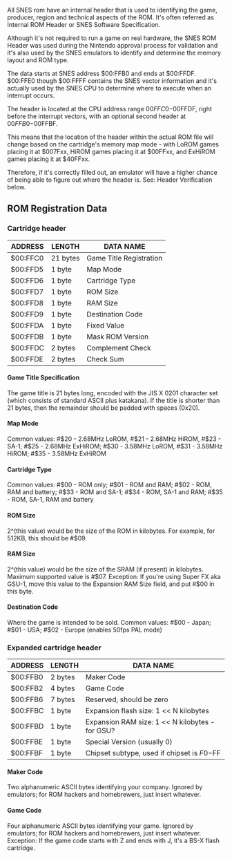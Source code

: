 All SNES rom have an internal header that is used to identifying the game, producer, region and technical aspects of the ROM. It's often referred as Internal ROM Header or SNES Software Specification.

Although it's not required to run a game on real hardware, the SNES ROM Header was used during the Nintendo approval process for validation and it's also used by the SNES emulators to identify and determine the memory layout and ROM type.

The data starts at SNES address $00:FFB0 and ends at $00:FFDF. $00:FFE0 though $00:FFFF contains the SNES vector information and it's actually used by the SNES CPU to determine where to execute when an interrupt occurs.

The header is located at the CPU address range $00FFC0-$00FFDF, right before the interrupt vectors, with an optional second header at $00FFB0-$00FFBF.  

This means that the location of the header within the actual ROM file will change based on the cartridge's memory map mode - with LoROM games placing it at $007Fxx, HiROM games placing it at $00FFxx, and ExHiROM games placing it at $40FFxx.  

Therefore, if it's correctly filled out, an emulator will have a higher chance of being able to figure out where the header is. See: Header Verification below.


## ROM Registration Data

### Cartridge header  

|ADDRESS|LENGTH|DATA NAME|  
|-------|------|---------|  
|$00:FFC0|21 bytes|Game Title Registration|  
|$00:FFD5|1 byte|Map Mode|  
|$00:FFD6|1 byte|Cartridge Type|  
|$00:FFD7|1 byte|ROM Size|  
|$00:FFD8|1 byte|RAM Size|  
|$00:FFD9|1 byte|Destination Code|  
|$00:FFDA|1 byte|Fixed Value|  
|$00:FFDB|1 byte|Mask ROM Version|  
|$00:FFDC|2 bytes|Complement Check|  
|$00:FFDE|2 bytes|Check Sum|  

#### Game Title Specification  
The game title is 21 bytes long, encoded with the JIS X 0201 character set (which consists of standard ASCII plus katakana). If the title is shorter than 21 bytes, then the remainder should be padded with spaces (0x20).  

#### Map Mode
Common values: #$20 - 2.68MHz LoROM, #$21 - 2.68MHz HiROM, #$23 - SA-1; #$25 - 2.68MHz ExHiROM; #$30 - 3.58MHz LoROM, #$31 - 3.58MHz HiROM; #$35 - 3.58MHz ExHiROM  

#### Cartridge Type
Common values: #$00 - ROM only; #$01 - ROM and RAM; #$02 - ROM, RAM and battery; #$33 - ROM and SA-1; #$34 - ROM, SA-1 and RAM; #$35 - ROM, SA-1, RAM and battery  

#### ROM Size
2^(this value) would be the size of the ROM in kilobytes. For example, for 512KB, this should be #$09.  

#### RAM Size
2^(this value) would be the size of the SRAM (if present) in kilobytes. Maximum supported value is #$07.  
Exception: If you're using Super FX aka GSU-1, move this value to the Expansion RAM Size field, and put #$00 in this byte.  

#### Destination Code
Where the game is intended to be sold. Common values: #$00 - Japan; #$01 - USA; #$02 - Europe (enables 50fps PAL mode)  

### Expanded cartridge header    

|ADDRESS|LENGTH|DATA NAME|  
|-------|------|---------|  
|$00:FFB0|2 bytes|Maker Code|  
|$00:FFB2|4 bytes|Game Code|  
|$00:FFB6|7 bytes|Reserved, should be zero|  
|$00:FFBC|1 byte|Expansion flash size: 1 << N kilobytes|  
|$00:FFBD|1 byte|Expansion RAM size: 1 << N kilobytes - for GSU?|  
|$00:FFBE|1 byte|Special Version (usually 0)|  
|$00:FFBF|1 byte|Chipset subtype, used if chipset is $F0-$FF|  

#### Maker Code  
Two alphanumeric ASCII bytes identifying your company. Ignored by emulators; for ROM hackers and homebrewers, just insert whatever.  

#### Game Code  
Four alphanumeric ASCII bytes identifying your game. Ignored by emulators; for ROM hackers and homebrewers, just insert whatever.  
Exception: If the game code starts with Z and ends with J, it's a BS-X flash cartridge.  

